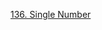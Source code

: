 [136. Single Number](https://leetcode.com/problems/single-number/?envType=study-plan-v2&envId=leetcode-75)